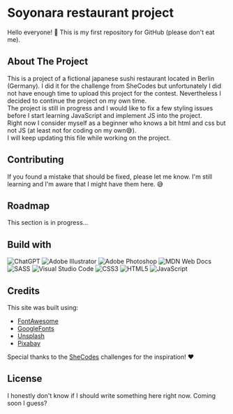 # Soyonara restaurant project
Hello everyone! :wave: This is my first repository for GitHub (please don't eat me).

## About The Project
This is a project of a fictional japanese sushi restaurant located in Berlin (Germany). I did it for the challenge from SheCodes but unfortunately I did not have enough time to upload this project for the contest. Nevertheless I decided to continue the project on my own time.\
The project is still in progress and I would like to fix a few styling issues before I start learning JavaScript and implement JS into the project.\
Right now I consider myself as a beginner who knows a bit html and css but not JS (at least not for coding on my own:sweat_smile:).\
I will keep updating this file while working on the project.


## Contributing
If you found a mistake that should be fixed, please let me know. I'm still learning and I'm aware that I might have them here. :sweat_smile:

## Roadmap
This section is in progress...

## Build with
![ChatGPT](https://img.shields.io/badge/chatGPT-74aa9c?style=for-the-badge&logo=openai&logoColor=white)
![Adobe Illustrator](https://img.shields.io/badge/adobe%20illustrator-%23FF9A00.svg?style=for-the-badge&logo=adobe%20illustrator&logoColor=white)
![Adobe Photoshop](https://img.shields.io/badge/adobe%20photoshop-%2331A8FF.svg?style=for-the-badge&logo=adobe%20photoshop&logoColor=white)
![MDN Web Docs](https://img.shields.io/badge/MDN_Web_Docs-black?style=for-the-badge&logo=mdnwebdocs&logoColor=white)
![SASS](https://img.shields.io/badge/SASS-hotpink.svg?style=for-the-badge&logo=SASS&logoColor=white)
![Visual Studio Code](https://img.shields.io/badge/Visual%20Studio%20Code-0078d7.svg?style=for-the-badge&logo=visual-studio-code&logoColor=white)
![CSS3](https://img.shields.io/badge/css3-%231572B6.svg?style=for-the-badge&logo=css3&logoColor=white)
![HTML5](https://img.shields.io/badge/html5-%23E34F26.svg?style=for-the-badge&logo=html5&logoColor=white)
![JavaScript](https://img.shields.io/badge/javascript-%23323330.svg?style=for-the-badge&logo=javascript&logoColor=%23F7DF1E)

## Credits
This site was built using:
- [FontAwesome](https://fontawesome.com/)
- [GoogleFonts](https://fonts.google.com/)
- [Unsplash](https://unsplash.com/)
- [Pixabay](https://pixabay.com/)

Special thanks to the [SheCodes](https://www.shecodes.io/challenges) challenges for the inspiration! :hearts: 
## License
I honestly don't know if I should write something here right now. Coming soon I guess?




